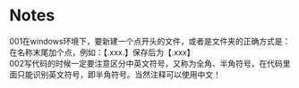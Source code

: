# Notes
001在windows环境下，要新建一个点开头的文件，或者是文件夹的正确方式是：在名称末尾加个点，例如：【.xxx.】保存后为【.xxx】  
002写代码的时候一定要注意区分中英文符号，又称为全角、半角符号，在代码里面只能识别英文符号，即半角符号。当然注释可以使用中文！  
